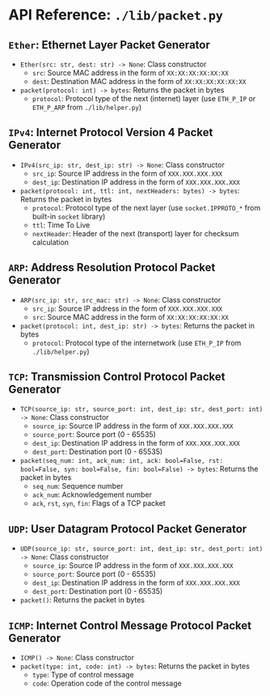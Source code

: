 # API Reference: `./lib/packet.py`
## `Ether`: Ethernet Layer Packet Generator
- `Ether(src: str, dest: str) -> None`: Class constructor
  - `src`: Source MAC address in the form of `XX:XX:XX:XX:XX:XX`
  - `dest`: Destination MAC address in the form of `XX:XX:XX:XX:XX:XX`
- `packet(protocol: int) -> bytes`: Returns the packet in bytes
  - `protocol`: Protocol type of the next (internet) layer (use `ETH_P_IP` or `ETH_P_ARP` from `./lib/helper.py`)

## `IPv4`: Internet Protocol Version 4 Packet Generator
- `IPv4(src_ip: str, dest_ip: str) -> None`: Class constructor
  - `src_ip`: Source IP address in the form of `XXX.XXX.XXX.XXX`
  - `dest_ip`: Destination IP address in the form of `XXX.XXX.XXX.XXX`
- `packet(protocol: int, ttl: int, nextHeaders: bytes) -> bytes`: Returns the packet in bytes
  - `protocol`: Protocol type of the next layer (use `socket.IPPROTO_*` from built-in `socket` library)
  - `ttl`: Time To Live
  - `nextHeader`: Header of the next (transport) layer for checksum calculation

## `ARP`: Address Resolution Protocol Packet Generator
- `ARP(src_ip: str, src_mac: str) -> None`: Class constructor
  - `src_ip`: Source IP address in the form of `XXX.XXX.XXX.XXX`
  - `src`: Source MAC address in the form of `XX:XX:XX:XX:XX:XX`
- `packet(protocol: int, dest_ip: str) -> bytes`: Returns the packet in bytes
  - `protocol`: Protocol type of the internetwork (use `ETH_P_IP` from `./lib/helper.py`)

## `TCP`: Transmission Control Protocol Packet Generator
- `TCP(source_ip: str, source_port: int, dest_ip: str, dest_port: int) -> None`: Class constructor
  - `source_ip`: Source IP address in the form of `XXX.XXX.XXX.XXX`
  - `source_port`: Source port (0 - 65535)
  - `dest_ip`: Destination IP address in the form of `XXX.XXX.XXX.XXX`
  - `dest_port`: Destination port (0 - 65535)
- `packet(seq_num: int, ack_num: int, ack: bool=False, rst: bool=False, syn: bool=False, fin: bool=False) -> bytes`: Returns the packet in bytes
  - `seq_num`: Sequence number
  - `ack_num`: Acknowledgement number
  - `ack`, `rst`, `syn`, `fin`: Flags of a TCP packet

## `UDP`: User Datagram Protocol Packet Generator
- `UDP(source_ip: str, source_port: int, dest_ip: str, dest_port: int) -> None`: Class constructor
  - `source_ip`: Source IP address in the form of `XXX.XXX.XXX.XXX`
  - `source_port`: Source port (0 - 65535)
  - `dest_ip`: Destination IP address in the form of `XXX.XXX.XXX.XXX`
  - `dest_port`: Destination port (0 - 65535)
- `packet()`: Returns the packet in bytes

## `ICMP`: Internet Control Message Protocol Packet Generator
- `ICMP() -> None`: Class constructor
- `packet(type: int, code: int) -> bytes`: Returns the packet in bytes
  - `type`: Type of control message
  - `code`: Operation code of the control message